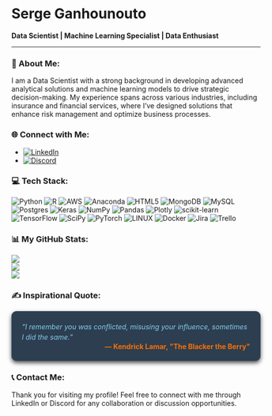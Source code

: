 # Serge Ganhounouto

**Data Scientist | Machine Learning Specialist | Data Enthusiast**

---

### 🌟 About Me:
I am a Data Scientist with a strong background in developing advanced analytical solutions and machine learning models to drive strategic decision-making. My experience spans across various industries, including insurance and financial services, where I’ve designed solutions that enhance risk management and optimize business processes.

### 🌐 Connect with Me:
- [![LinkedIn](https://img.shields.io/badge/LinkedIn-%230077B5.svg?logo=linkedin&logoColor=white)](https://linkedin.com/in/gserge/)
- [![Discord](https://img.shields.io/badge/Discord-%237289DA.svg?logo=discord&logoColor=white)](https://discord.gg/MPVBTWWf)

### 💻 Tech Stack:
![Python](https://img.shields.io/badge/python-3670A0?style=flat&logo=python&logoColor=ffdd54) 
![R](https://img.shields.io/badge/r-%23276DC3.svg?style=flat&logo=r&logoColor=white) 
![AWS](https://img.shields.io/badge/AWS-%23FF9900.svg?style=flat&logo=amazon-aws&logoColor=white) 
![Anaconda](https://img.shields.io/badge/Anaconda-%2344A833.svg?style=flat&logo=anaconda&logoColor=white) 
![HTML5](https://img.shields.io/badge/html5-%23E34F26.svg?style=flat&logo=html5&logoColor=white) 
![MongoDB](https://img.shields.io/badge/MongoDB-%234ea94b.svg?style=flat&logo=mongodb&logoColor=white) 
![MySQL](https://img.shields.io/badge/mysql-%2300f.svg?style=flat&logo=mysql&logoColor=white) 
![Postgres](https://img.shields.io/badge/postgres-%23316192.svg?style=flat&logo=postgresql&logoColor=white) 
![Keras](https://img.shields.io/badge/Keras-%23D00000.svg?style=flat&logo=Keras&logoColor=white) 
![NumPy](https://img.shields.io/badge/numpy-%23013243.svg?style=flat&logo=numpy&logoColor=white) 
![Pandas](https://img.shields.io/badge/pandas-%23150458.svg?style=flat&logo=pandas&logoColor=white) 
![Plotly](https://img.shields.io/badge/Plotly-%233F4F75.svg?style=flat&logo=plotly&logoColor=white) 
![scikit-learn](https://img.shields.io/badge/scikit--learn-%23F7931E.svg?style=flat&logo=scikit-learn&logoColor=white) 
![TensorFlow](https://img.shields.io/badge/TensorFlow-%23FF6F00.svg?style=flat&logo=TensorFlow&logoColor=white) 
![SciPy](https://img.shields.io/badge/SciPy-%230C55A5.svg?style=flat&logo=scipy&logoColor=%white) 
![PyTorch](https://img.shields.io/badge/PyTorch-%23EE4C2C.svg?style=flat&logo=PyTorch&logoColor=white) 
![LINUX](https://img.shields.io/badge/Linux-FCC624?style=flat&logo=linux&logoColor=black) 
![Docker](https://img.shields.io/badge/docker-%230db7ed.svg?style=flat&logo=docker&logoColor=white) 
![Jira](https://img.shields.io/badge/jira-%230A0FFF.svg?style=flat&logo=jira&logoColor=white) 
![Trello](https://img.shields.io/badge/Trello-%23026AA7.svg?style=flat&logo=Trello&logoColor=white)

### 📊 My GitHub Stats:
![](https://github-readme-stats.vercel.app/api?username=GhntSergio&theme=dark&hide_border=false&include_all_commits=true&count_private=true)<br/>
![](https://github-readme-streak-stats.herokuapp.com/?user=GhntSergio&theme=dark&hide_border=false)<br/>
![](https://github-readme-stats.vercel.app/api/top-langs/?username=GhntSergio&theme=dark&hide_border=false&include_all_commits=true&count_private=true&layout=compact)

### ✍️ Inspirational Quote:

<div style="background-color:#2c3e50; padding: 20px; border-radius: 10px; border: 1px solid #34495e; box-shadow: 0px 4px 8px rgba(0,0,0,0.7);">
  <p style="font-style: italic; color: #87CEEB; margin: 0; line-height: 1.5;">
    “I remember you was conflicted, misusing your influence, sometimes I did the same.”
  </p>
  <div style="text-align: right; color:#FF6F00; font-weight: bold;">
    — Kendrick Lamar, "The Blacker the Berry"
  </div>
</div>

### 📞 Contact Me:
Thank you for visiting my profile! Feel free to connect with me through LinkedIn or Discord for any collaboration or discussion opportunities.
